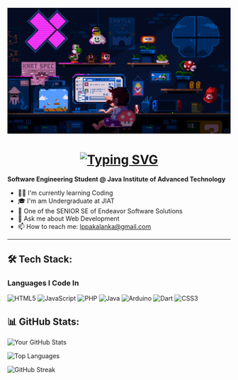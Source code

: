 ![MasterHead](https://raw.githubusercontent.com/patricnilackshan/patricnilackshan/main/images/CoverPhoto.gif)

<h1 align = "center">
<a href="https://git.io/typing-svg"><img src="https://readme-typing-svg.demolab.com?font=Fira+Code&size=75&duration=1400&pause=500&color=58a6ff&background=000000EE&center=true&multiline=true&width=1920&height=384&lines=Hello+there+!;+I'm+Pasan+Akalanka+;Welcome+to+my+GitHub+profile" alt="Typing SVG" /></a>
</h1>


**Software Engineering Student @ Java Institute of Advanced Technology**

- 👨‍💻 I'm currently learning Coding
- 🎓 I'm am Undergraduate at JIAT
- 🏢 One of the SENIOR SE of Endeavor Software Solutions
- 💬 Ask me about Web Development
- 📫 How to reach me: [lppakalanka@gmail.com](mailto:lppakalanka@gmail.com)
---

## 🛠️ Tech Stack:

### Languages I Code In
![HTML5](https://img.shields.io/badge/-HTML5-E34F26?style=flat-square&logo=html5&logoColor=white)
![JavaScript](https://img.shields.io/badge/-JavaScript-F7DF1E?style=flat-square&logo=javascript&logoColor=black)
![PHP](https://img.shields.io/badge/-PHP-777BB4?style=flat-square&logo=php&logoColor=white)
![Java](https://img.shields.io/badge/-Java-007396?style=flat-square&logo=java&logoColor=white)
![Arduino](https://img.shields.io/badge/-Arduino-00979D?style=flat-square&logo=arduino&logoColor=white)
![Dart](https://img.shields.io/badge/-Dart-0175C2?style=flat-square&logo=dart&logoColor=white)
![CSS3](https://img.shields.io/badge/-CSS3-1572B6?style=flat-square&logo=css3&logoColor=white)

## 📊 GitHub Stats:

![Your GitHub Stats](https://github-readme-stats.vercel.app/api?username=indeepa23&show_icons=true&theme=dark)

![Top Languages](https://github-readme-stats.vercel.app/api/top-langs/?username=indeepa23&layout=compact&theme=dark)

![GitHub Streak](https://streak-stats.demolab.com/?user=indeepa23&theme=dark)


